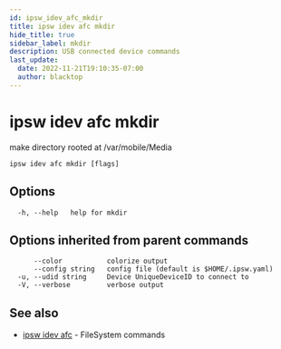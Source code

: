 ```yaml
---
id: ipsw_idev_afc_mkdir
title: ipsw idev afc mkdir
hide_title: true
sidebar_label: mkdir
description: USB connected device commands
last_update:
  date: 2022-11-21T19:10:35-07:00
  author: blacktop
---
```

# ipsw idev afc mkdir

make directory rooted at /var/mobile/Media

```
ipsw idev afc mkdir [flags]
```

## Options

```
  -h, --help   help for mkdir
```

## Options inherited from parent commands

```
      --color           colorize output
      --config string   config file (default is $HOME/.ipsw.yaml)
  -u, --udid string     Device UniqueDeviceID to connect to
  -V, --verbose         verbose output
```

## See also

* [ipsw idev afc](/docs/cli/idev/ipsw_idev_afc)	 - FileSystem commands

